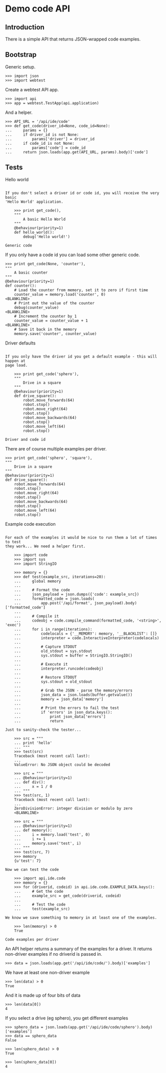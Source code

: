 Demo code API
=============

Introduction
------------

There is a simple API that returns JSON-wrapped code examples.

Bootstrap
---------

Generic setup.

    >>> import json
    >>> import webtest

Create a webtest API app.

    >>> import api
    >>> app = webtest.TestApp(api.application)

And a helper.

    >>> API_URL = '/api/ide/code'
    >>> def get_code(driver_id=None, code_id=None):
    ...     params = {}
    ...     if driver_id is not None:
    ...         params['driver'] = driver_id
    ...     if code_id is not None:
    ...         params['code'] = code_id
    ...     return json.loads(app.get(API_URL, params).body)['code']

Tests
-----

Hello world
~~~~~~~~~~~

If you don't select a driver id or code id, you will receive the very basic
'Hello World' application.

    >>> print get_code(),
    """
        A basic Hello World
    """
    @behaviour(priority=1)
    def hello_world():
        debug('Hello world!')

Generic code
~~~~~~~~~~~~

If you only have a code id you can load some other generic code.

    >>> print get_code(None, 'counter'),
    """
        A basic counter
    """
    @behaviour(priority=1)
    def counter():
        # Load the counter from memory, set it to zero if first time
        counter_value = memory.load('counter', 0)
    <BLANKLINE>
        # Print out the value of the counter
        debug(counter_value)
    <BLANKLINE>
        # Increment the counter by 1
        counter_value = counter_value + 1
    <BLANKLINE>
        # Save it back in the memory
        memory.save('counter', counter_value)

Driver defaults
~~~~~~~~~~~~~~~

If you only have the driver id you get a default example - this will happen at
page load.

    >>> print get_code('sphero'),
    """
        Drive in a square
    """
    @behaviour(priority=1)
    def drive_square():
        robot.move_forwards(64)
        robot.stop()
        robot.move_right(64)
        robot.stop()
        robot.move_backwards(64)
        robot.stop()
        robot.move_left(64)
        robot.stop()

Driver and code id
~~~~~~~~~~~~~~~~~~

There are of course multiple examples per driver.

    >>> print get_code('sphero', 'square'),
    """
        Drive in a square
    """
    @behaviour(priority=1)
    def drive_square():
        robot.move_forwards(64)
        robot.stop()
        robot.move_right(64)
        robot.stop()
        robot.move_backwards(64)
        robot.stop()
        robot.move_left(64)
        robot.stop()

Example code execution
~~~~~~~~~~~~~~~~~~~~~~

For each of the examples it would be nice to run them a lot of times to test
they work... We need a helper first.

    >>> import code
    >>> import sys
    >>> import StringIO

    >>> memory = {}
    >>> def test(example_src, iterations=20):
    ...     global memory
    ...
    ...     # Format the code
    ...     json_payload = json.dumps({'code': example_src})
    ...     formatted_code = json.loads(
    ...         app.post('/api/format', json_payload).body)['formatted_code']
    ...
    ...     # Compile it
    ...     codeobj = code.compile_command(formatted_code, '<string>', 'exec')
    ...     for i in range(iterations):
    ...         codelocals = {'__MEMORY': memory, '__BLACKLIST': []}
    ...         interpreter = code.InteractiveInterpreter(codelocals)
    ...
    ...         # Capture STDOUT
    ...         old_stdout = sys.stdout
    ...         sys.stdout = buffer = StringIO.StringIO()
    ...
    ...         # Execute it
    ...         interpreter.runcode(codeobj)
    ...
    ...         # Restore STDOUT
    ...         sys.stdout = old_stdout
    ...     
    ...         # Grab the JSON - parse the memory/errors
    ...         json_data = json.loads(buffer.getvalue())
    ...         memory = json_data['memory']
    ...
    ...         # Print the errors to fail the test
    ...         if 'errors' in json_data.keys():
    ...             print json_data['errors']
    ...             return

Just to sanity-check the tester...

    >>> src = """
    ... print 'hello'
    ... """
    >>> test(src)
    Traceback (most recent call last):
    ...
    ValueError: No JSON object could be decoded

    >>> src = """
    ... @behaviour(priority=1)
    ... def div():
    ...     x = 1 / 0
    ... """
    >>> test(src, 1)
    Traceback (most recent call last):
    ...
    ZeroDivisionError: integer division or modulo by zero
    <BLANKLINE>

    >>> src = """
    ... @behaviour(priority=1)
    ... def memory():
    ...     i = memory.load('test', 0)
    ...     i += 1
    ...     memory.save('test', i)
    ... """
    >>> test(src, 7)
    >>> memory
    {u'test': 7}

Now we can test the code

    >>> import api.ide.code
    >>> memory = {}
    >>> for (driverid, codeid) in api.ide.code.EXAMPLE_DATA.keys():
    ...     # Get the code
    ...     example_src = get_code(driverid, codeid)
    ...
    ...     # Test the code
    ...     test(example_src)

We know we save something to memory in at least one of the examples.

    >>> len(memory) > 0
    True

Code examples per driver
~~~~~~~~~~~~~~~~~~~~~~~~

An API helper returns a summary of the examples for a driver. It returns non-driver
examples if no driverid is passed in.

    >>> data = json.loads(app.get('/api/ide/code/').body)['examples']

We have at least one non-driver example

    >>> len(data) > 0
    True

And it is made up of four bits of data

    >>> len(data[0])
    4

If you select a drive (eg sphero), you get different examples

    >>> sphero_data = json.loads(app.get('/api/ide/code/sphero').body)['examples']
    >>> data == sphero_data
    False

    >>> len(sphero_data) > 0
    True

    >>> len(sphero_data[0])
    4
